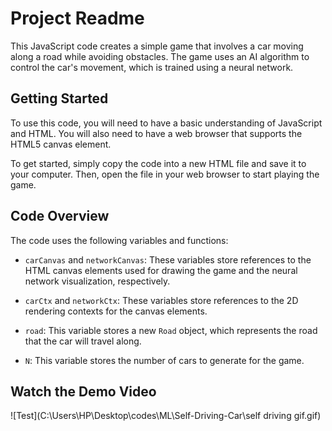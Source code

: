 # Project Readme

This JavaScript code creates a simple game that involves a car moving along a road while avoiding obstacles. The game uses an AI algorithm to control the car's movement, which is trained using a neural network.

## Getting Started

To use this code, you will need to have a basic understanding of JavaScript and HTML. You will also need to have a web browser that supports the HTML5 canvas element.

To get started, simply copy the code into a new HTML file and save it to your computer. Then, open the file in your web browser to start playing the game.

## Code Overview

The code uses the following variables and functions:

- `carCanvas` and `networkCanvas`: These variables store references to the HTML canvas elements used for drawing the game and the neural network visualization, respectively.

- `carCtx` and `networkCtx`: These variables store references to the 2D rendering contexts for the canvas elements.

- `road`: This variable stores a new `Road` object, which represents the road that the car will travel along.

- `N`: This variable stores the number of cars to generate for the game.

## Watch the Demo Video
![Test](C:\Users\HP\Desktop\codes\ML\Self-Driving-Car\self driving gif.gif)
